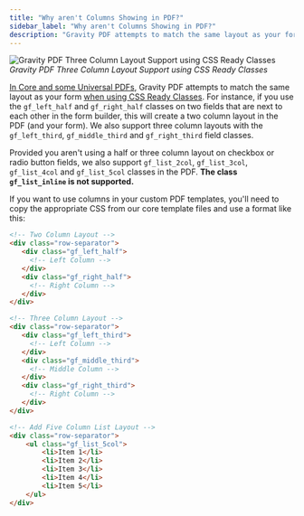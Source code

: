 ```yaml
---
title: "Why aren't Columns Showing in PDF?"
sidebar_label: "Why aren't Columns Showing in PDF?"
description: "Gravity PDF attempts to match the same layout as your form when using CSS Ready Classes. We support two- and three-column layouts."
---
```


![Gravity PDF Three Column Layout Support using CSS Ready Classes](https://resources.gravitypdf.com/uploads/2016/05/three-column-layout.png)
_Gravity PDF Three Column Layout Support using CSS Ready Classes_

[In Core and some Universal PDFs](user-css-ready-classes.md), Gravity PDF attempts to match the same layout as your form [when using CSS Ready Classes](https://docs.gravityforms.com/css-ready-classes/). For instance, if you use the `gf_left_half` and `gf_right_half` classes on two fields that are next to each other in the form builder, this will create a two column layout in the PDF (and your form). We also support three column layouts with the `gf_left_third`, `gf_middle_third` and `gf_right_third` field classes.

Provided you aren't using a half or three column layout on checkbox or radio button fields, we also support `gf_list_2col`, `gf_list_3col`, `gf_list_4col` and `gf_list_5col` classes in the PDF. **The class `gf_list_inline` is not supported.**

If you want to use columns in your custom PDF templates, you'll need to copy the appropriate CSS from our core template files and use a format like this:

```html
<!-- Two Column Layout -->
<div class="row-separator">
   <div class="gf_left_half">
     <!-- Left Column -->
   </div>
   <div class="gf_right_half">
     <!-- Right Column -->
   </div>
</div>

<!-- Three Column Layout -->
<div class="row-separator">
   <div class="gf_left_third">
     <!-- Left Column -->
   </div>
   <div class="gf_middle_third">
     <!-- Middle Column -->
   </div>
   <div class="gf_right_third">
     <!-- Right Column -->
   </div>
</div>

<!-- Add Five Column List Layout -->
<div class="row-separator">
    <ul class="gf_list_5col">
        <li>Item 1</li>
        <li>Item 2</li>
        <li>Item 3</li>
        <li>Item 4</li>
        <li>Item 5</li>
    </ul>
</div>
```
